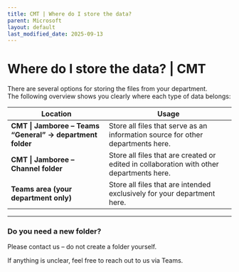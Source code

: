 ```yaml
---
title: CMT | Where do I store the data?
parent: Microsoft
layout: default
last_modified_date: 2025-09-13
---
```


# Where do I store the data? | CMT

There are several options for storing the files from your department.  
The following overview shows you clearly where each type of data belongs:

| Location | Usage |
|----------|-------|
| **CMT \| Jamboree – Teams “General” -> department folder** | Store all files that serve as an information source for other departments here. |
| **CMT \| Jamboree – Channel folder** | Store all files that are created or edited in collaboration with other departments here. |
| **Teams area (your department only)** | Store all files that are intended exclusively for your department here. |

---

### Do you need a new folder?
Please contact us – do not create a folder yourself.

If anything is unclear, feel free to reach out to us via Teams.